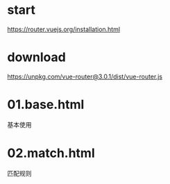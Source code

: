 # start
https://router.vuejs.org/installation.html


# download
https://unpkg.com/vue-router@3.0.1/dist/vue-router.js

# 01.base.html
基本使用

# 02.match.html
匹配规则